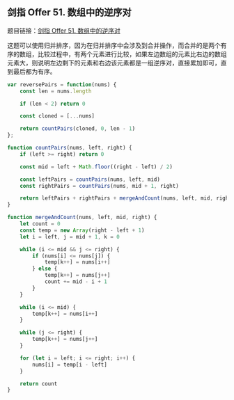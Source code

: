 ## 剑指 Offer 51. 数组中的逆序对

题目链接：[剑指 Offer 51. 数组中的逆序对](https://leetcode-cn.com/problems/shu-zu-zhong-de-ni-xu-dui-lcof/)

这题可以使用归并排序，因为在归并排序中会涉及到合并操作，而合并的是两个有序的数组，比较过程中，有两个元素进行比较，如果左边数组的元素比右边的数组元素大，则说明左边剩下的元素和右边该元素都是一组逆序对，直接累加即可，直到最后都为有序。

```js
var reversePairs = function(nums) {
    const len = nums.length

    if (len < 2) return 0

    const cloned = [...nums]

    return countPairs(cloned, 0, len - 1)
};

function countPairs(nums, left, right) {
    if (left >= right) return 0

    const mid = left + Math.floor((right - left) / 2)

    const leftPairs = countPairs(nums, left, mid)
    const rightPairs = countPairs(nums, mid + 1, right)

    return leftPairs + rightPairs + mergeAndCount(nums, left, mid, right)
}

function mergeAndCount(nums, left, mid, right) {
    let count = 0
    const temp = new Array(right - left + 1)
    let i = left, j = mid + 1, k = 0

    while (i <= mid && j <= right) {
        if (nums[i] <= nums[j]) {
            temp[k++] = nums[i++]
        } else {
            temp[k++] = nums[j++]
            count += mid - i + 1
        }
    }

    while (i <= mid) {
        temp[k++] = nums[i++]
    }

    while (j <= right) {
        temp[k++] = nums[j++]
    }

    for (let i = left; i <= right; i++) {
        nums[i] = temp[i - left]
    }

    return count
}
```